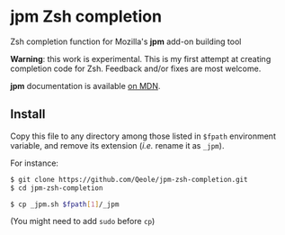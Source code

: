 # jpm Zsh completion

Zsh completion function for Mozilla's **jpm** add-on building tool

**Warning**: this work is experimental.
This is my first attempt at creating completion code for Zsh.
Feedback and/or fixes are most welcome.

**jpm** documentation is available [on MDN](https://developer.mozilla.org/en-US/Add-ons/SDK/Tools/jpm).

## Install

Copy this file to any directory among those listed in `$fpath` environment variable, and remove its extension (_i.e._ rename it as `_jpm`).

For instance:
```bash
$ git clone https://github.com/Qeole/jpm-zsh-completion.git
$ cd jpm-zsh-completion

$ cp _jpm.sh $fpath[1]/_jpm
```
(You might need to add `sudo` before `cp`)
